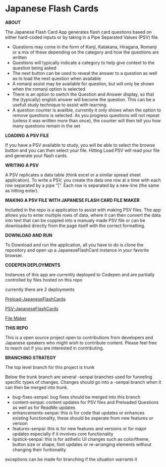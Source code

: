 # Japanese Flash Cards
**ABOUT**

The Japanese Flash Card App generates flash card questions based on either hard-coded inputs or by taking in a Pipe Separated Values (PSV) file.

* Questions may come in the form of Kanji, Katakana, Hiragana, Romanji or a mix of these depending on the category and how the questions are written
* Questions will typically indicate a category to help give context to the question being asked
* The next button can be used to reveal the answer to a question as well as to load the next question when available
* A romanji assist may be available for question, but will only be shown when the romanji option is selected
* There is an option to switch the Question and Answer display, so that the (typically) english answer will become the question. This can be a usefull study technique to assist with learning.
* A question counter is availble, currently it only shows when the option to remove questions is selected. As you progress questions will not repeat (unless it was written more than once), the counter will then tell you how many questions remain in the set


**LOADING A PSV FILE**

If you have a PSV available to study, you will be able to select the browse button and you can then select your file. Hitting Load PSV will read your file and generate your flash cards. 

**WRITING A PSV**

A PSV replicates a data table (think excel or a similar spread sheet application).
To write a PSV, you create the data one row at a time with each row separated by a pipe "|". Each row is separated by a new-line (the same as hitting enter).

**MAKING A PSV FILE WITH JAPANESE FLASH CARD FILE MAKER**

Included in the repo is a application to assist with making PSV files. The app allows you to enter multiple rows of data, where it can then convert the data into text that can be coppied into a manualy made PSV file or can be downloaded directly from the page itself with the correct formatting.

**DOWNLOAD AND RUN**

To Download and run the application, all you have to do is clone the repository and open up a JapaneseFlashCard instance in your favorite browser.

**CODEPEN DEPLOYMENTS**

Instances of this app are currently deployed to Codepen and are partially controlled by files hosted on this repo

currently there are 2 deployments

[Preload-JapaneseFlashCards](https://codepen.io/StevePaytosh/full/RwdZOep)

[PSV-JapaneseFlashCards](https://codepen.io/StevePaytosh/full/JjVVdzb)

[File Maker](https://codepen.io/StevePaytosh/full/bGyNMEY)

**THIS REPO**

This is a open source project open to contributions from developers and Japanese speakers who might wish to contribute content. Please feel free to reach out if you are interested in contributing.

**BRANCHING STRATEGY**

The top level branch for this project is trunk

Below the trunk branch are several -senpai branches used for funneling specific types of changes. Changes should go into a -senpai branch when it can then be merged into trunk.

* bug-fixes-senpai: bug fixes should be merged into this branch
* content-senpai: content updates for PSV files and Preloaded Questions as well as for ReadMe updates
* enhancements-senpai: this is for code that updates or enhances existing functionality, these should be seperate from new features or version
* features-senpai: this is for new features and versions or for major updates especially if it involves core functionality
* lipstick-senpai: this is for asthetic UI changes such as color/theme, button size or shape, font updates or re-arranging elements without changing their funtionality

exceptions can be made for branching if the situation warrants it